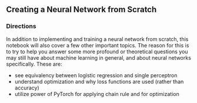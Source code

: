 ## Creating a Neural Network from Scratch

### Directions

In addition to implementing and training a neural network from scratch, this
notebook will also cover a few other important topics. The reason for this is 
to try to help you answer some more profound or theoretical questions you may still have
about machine learning in general, and about neural networks specifically. These are:
* see equivalency between logistic regression and single perceptron
* understand optimization and why loss functions are used (rather than accuracy)
* utilize power of PyTorch for applying chain rule and for optimization
 

